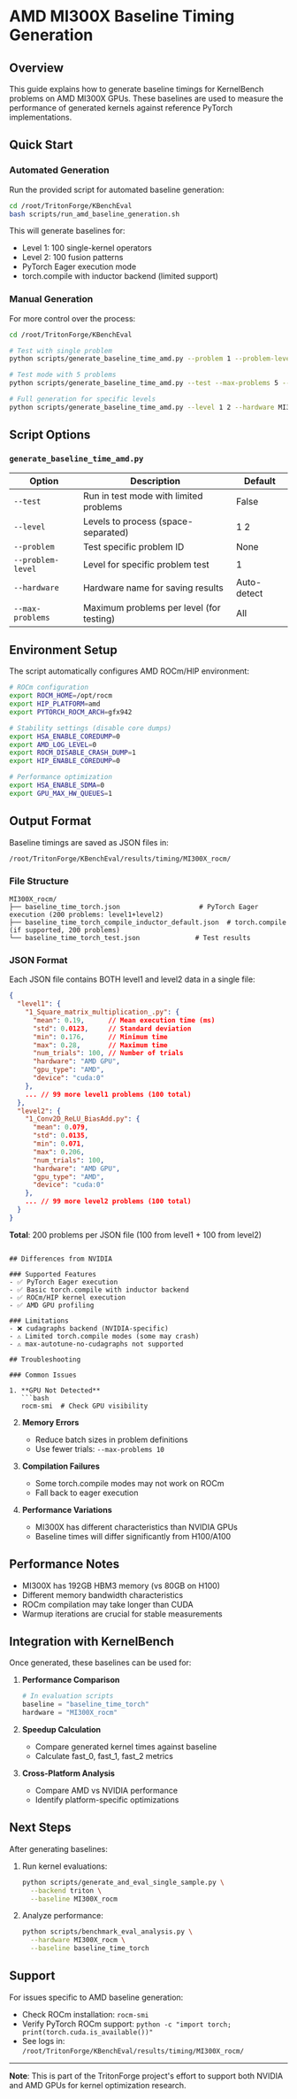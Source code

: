 # AMD MI300X Baseline Timing Generation

## Overview

This guide explains how to generate baseline timings for KernelBench problems on AMD MI300X GPUs. These baselines are used to measure the performance of generated kernels against reference PyTorch implementations.

## Quick Start

### Automated Generation

Run the provided script for automated baseline generation:

```bash
cd /root/TritonForge/KBenchEval
bash scripts/run_amd_baseline_generation.sh
```

This will generate baselines for:
- Level 1: 100 single-kernel operators
- Level 2: 100 fusion patterns
- PyTorch Eager execution mode
- torch.compile with inductor backend (limited support)

### Manual Generation

For more control over the process:

```bash
cd /root/TritonForge/KBenchEval

# Test with single problem
python scripts/generate_baseline_time_amd.py --problem 1 --problem-level 1

# Test mode with 5 problems
python scripts/generate_baseline_time_amd.py --test --max-problems 5 --level 1

# Full generation for specific levels
python scripts/generate_baseline_time_amd.py --level 1 2 --hardware MI300X_rocm
```

## Script Options

### `generate_baseline_time_amd.py`

| Option | Description | Default |
|--------|-------------|---------|
| `--test` | Run in test mode with limited problems | False |
| `--level` | Levels to process (space-separated) | 1 2 |
| `--problem` | Test specific problem ID | None |
| `--problem-level` | Level for specific problem test | 1 |
| `--hardware` | Hardware name for saving results | Auto-detect |
| `--max-problems` | Maximum problems per level (for testing) | All |

## Environment Setup

The script automatically configures AMD ROCm/HIP environment:

```bash
# ROCm configuration
export ROCM_HOME=/opt/rocm
export HIP_PLATFORM=amd
export PYTORCH_ROCM_ARCH=gfx942

# Stability settings (disable core dumps)
export HSA_ENABLE_COREDUMP=0
export AMD_LOG_LEVEL=0
export ROCM_DISABLE_CRASH_DUMP=1
export HIP_ENABLE_COREDUMP=0

# Performance optimization
export HSA_ENABLE_SDMA=0
export GPU_MAX_HW_QUEUES=1
```

## Output Format

Baseline timings are saved as JSON files in:
```
/root/TritonForge/KBenchEval/results/timing/MI300X_rocm/
```

### File Structure

```
MI300X_rocm/
├── baseline_time_torch.json                    # PyTorch Eager execution (200 problems: level1+level2)
├── baseline_time_torch_compile_inductor_default.json  # torch.compile (if supported, 200 problems)
└── baseline_time_torch_test.json              # Test results
```

### JSON Format

Each JSON file contains BOTH level1 and level2 data in a single file:

```json
{
  "level1": {
    "1_Square_matrix_multiplication_.py": {
      "mean": 0.19,      // Mean execution time (ms)
      "std": 0.0123,     // Standard deviation
      "min": 0.176,      // Minimum time
      "max": 0.28,       // Maximum time
      "num_trials": 100, // Number of trials
      "hardware": "AMD GPU",
      "gpu_type": "AMD",
      "device": "cuda:0"
    },
    ... // 99 more level1 problems (100 total)
  },
  "level2": {
    "1_Conv2D_ReLU_BiasAdd.py": {
      "mean": 0.079,
      "std": 0.0135,
      "min": 0.071,
      "max": 0.206,
      "num_trials": 100,
      "hardware": "AMD GPU",
      "gpu_type": "AMD",
      "device": "cuda:0"
    },
    ... // 99 more level2 problems (100 total)
  }
}
```

**Total**: 200 problems per JSON file (100 from level1 + 100 from level2)
```

## Differences from NVIDIA

### Supported Features
- ✅ PyTorch Eager execution
- ✅ Basic torch.compile with inductor backend
- ✅ ROCm/HIP kernel execution
- ✅ AMD GPU profiling

### Limitations
- ❌ cudagraphs backend (NVIDIA-specific)
- ⚠️ Limited torch.compile modes (some may crash)
- ⚠️ max-autotune-no-cudagraphs not supported

## Troubleshooting

### Common Issues

1. **GPU Not Detected**
   ```bash
   rocm-smi  # Check GPU visibility
   ```

2. **Memory Errors**
   - Reduce batch sizes in problem definitions
   - Use fewer trials: `--max-problems 10`

3. **Compilation Failures**
   - Some torch.compile modes may not work on ROCm
   - Fall back to eager execution

4. **Performance Variations**
   - MI300X has different characteristics than NVIDIA GPUs
   - Baseline times will differ significantly from H100/A100

## Performance Notes

- MI300X has 192GB HBM3 memory (vs 80GB on H100)
- Different memory bandwidth characteristics
- ROCm compilation may take longer than CUDA
- Warmup iterations are crucial for stable measurements

## Integration with KernelBench

Once generated, these baselines can be used for:

1. **Performance Comparison**
   ```python
   # In evaluation scripts
   baseline = "baseline_time_torch"
   hardware = "MI300X_rocm"
   ```

2. **Speedup Calculation**
   - Compare generated kernel times against baseline
   - Calculate fast_0, fast_1, fast_2 metrics

3. **Cross-Platform Analysis**
   - Compare AMD vs NVIDIA performance
   - Identify platform-specific optimizations

## Next Steps

After generating baselines:

1. Run kernel evaluations:
   ```bash
   python scripts/generate_and_eval_single_sample.py \
     --backend triton \
     --baseline MI300X_rocm
   ```

2. Analyze performance:
   ```bash
   python scripts/benchmark_eval_analysis.py \
     --hardware MI300X_rocm \
     --baseline baseline_time_torch
   ```

## Support

For issues specific to AMD baseline generation:
- Check ROCm installation: `rocm-smi`
- Verify PyTorch ROCm support: `python -c "import torch; print(torch.cuda.is_available())"`
- See logs in: `/root/TritonForge/KBenchEval/results/timing/MI300X_rocm/`

---

**Note**: This is part of the TritonForge project's effort to support both NVIDIA and AMD GPUs for kernel optimization research.